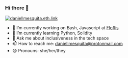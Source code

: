 ### Hi there 👋

[![daniellmesquita.eth.link](https://img.shields.io/badge/daniellmesquita.eth.link-4285F4?logo=google-chrome&style=for-the-badge&logoColor=fff)](https://daniellmesquita.eth.link)


- 🔭 I’m currently working on Bash, Javascript at [Floflis](https://github.com/Floflis/)
- 🌱 I’m currently learning Python, Solidity
- 💬 Ask me about inclusiveness in the tech space
- 📫 How to reach me: [daniellmesquita@protonmail.com](mailto:daniellmesquita@protonmail.com)
- 😄 Pronouns: she/her/they

